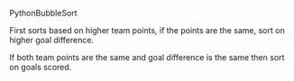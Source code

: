 PythonBubbleSort

First sorts based on higher team points, if the points are the same, sort on higher goal difference.

If both team points are the same and goal difference is the same then sort on goals scored.

